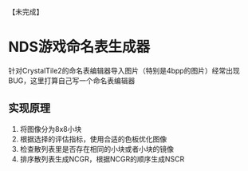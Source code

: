 【未完成】

# NDS游戏命名表生成器

针对CrystalTile2的命名表编辑器导入图片（特别是4bpp的图片）经常出现BUG，这里打算自己写一个命名表编辑器

## 实现原理

1. 将图像分为8x8小块
2. 根据选择的评估指标，使用合适的色板优化图像
3. 检查散列表里是否存在相同的小块或者小块的镜像
4. 排序散列表生成NCGR，根据NCGR的顺序生成NSCR
